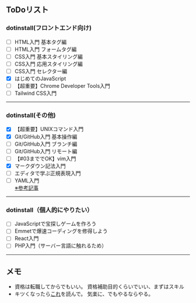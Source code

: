 ## ToDoリスト
### dotinstall(フロントエンド向け)
- [ ] HTML入門 基本タグ編
- [ ] HTML入門 フォームタグ編
- [ ] CSS入門 基本スタイリング編
- [ ] CSS入門 応用スタイリング編
- [ ] CSS入門 セレクター編
- [x] はじめてのJavaScript
- [ ] 【超重要】Chrome Developer Tools入門
- [ ] Tailwind CSS入門
---
### dotinstall(その他)
- [x] 【超重要】UNIXコマンド入門
- [x] Git/GitHub入門 基本操作編
- [ ] Git/GitHub入門 ブランチ編
- [ ] Git/GitHub入門 リモート編
- [ ] 【#03まででOK】vim入門
- [x] マークダウン記法入門
- [ ] エディタで学ぶ正規表現入門
- [ ] YAML入門  
[※参考記事](https://qiita.com/yamadagenki/items/3b8b0ce8df0117b9af8e)
---
### dotinstall（個人的にやりたい）
- [ ] JavaScriptで宝探しゲームを作ろう
- [ ] Emmetで爆速コーディングを修得しよう
- [ ] React入門
- [ ] PHP入門（サーバー言語に触れるため）
---
## メモ
- 資格は転職してからでもいい。  資格補助目的くらいでいい、まずはスキル
- キツくなったら[これ](https://qiita.com/rana_kualu/items/b93885c0b65328b3eb79)を読んで。  気楽に、でもやるならやる。

